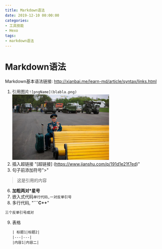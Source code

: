 ```yaml
---
title: Markdown语法
date: 2019-12-10 00:00:00
categories:
- 工具技能
- Hexo
tags:
- markdown语法
---
```

# Markdown语法

Markdown基本语法链接: http://xianbai.me/learn-md/article/syntax/links.html

<!--more-->

1. 引用图片`![pngName](blabla.png)`
   <img src="markDown书写指南/test.JPG" alt="test" style="zoom:50%;" />
2. 插入超链接
   "[超链接] (https://www.jianshu.com/p/191d1e21f7ed)"
3. 句子前添加符号">"

>这是引用的内容 

6. **加粗两对*星号**
7. 嵌入式代码`单行代码,一对反单引号`
8. 多行代码, "**```C++**"

```C++
三个反单引号成对
```

9. 表格

   ```txt
   | 标题1|标题2|
   |---|---|
   |内容1|内容二|
   ```
